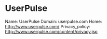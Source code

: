 
# UserPulse

Name: UserPulse
Domain: userpulse.com
Home: http://www.userpulse.com/
Privacy_policy: http://www.userpulse.com/content/privacy.jsp
